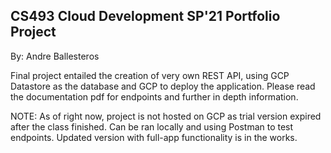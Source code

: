 CS493 Cloud Development SP'21 Portfolio Project
-----------------------------------------------
By: Andre Ballesteros

Final project entailed the creation of very own REST API, using GCP Datastore as the database and GCP to deploy the application.  Please read the documentation pdf for endpoints and further in depth information.

NOTE: As of right now, project is not hosted on GCP as trial version expired after the class finished.  Can be ran locally and using Postman to test endpoints.  Updated version with full-app functionality is in the works.
